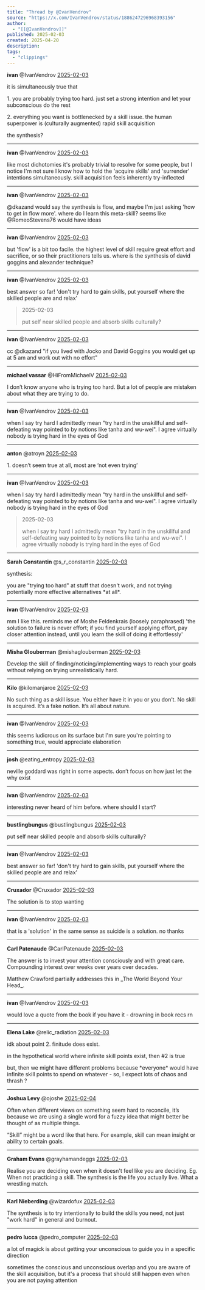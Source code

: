 ```yaml
---
title: "Thread by @IvanVendrov"
source: "https://x.com/IvanVendrov/status/1886247296968393156"
author:
  - "[[@IvanVendrov]]"
published: 2025-02-03
created: 2025-04-20
description:
tags:
  - "clippings"
---
```

**ivan** @IvanVendrov [2025-02-03](https://x.com/IvanVendrov/status/1886247296968393156)

it is simultaneously true that

1\. you are probably trying too hard. just set a strong intention and let your subconscious do the rest

2\. everything you want is bottlenecked by a skill issue. the human superpower is (culturally augmented) rapid skill acquisition

the synthesis?

---

**ivan** @IvanVendrov [2025-02-03](https://x.com/IvanVendrov/status/1886247836750422257)

like most dichotomies it's probably trivial to resolve for some people, but I notice I'm not sure I know how to hold the 'acquire skills' and 'surrender' intentions simultaneously. skill acquisition feels inherently try-inflected

---

**ivan** @IvanVendrov [2025-02-03](https://x.com/IvanVendrov/status/1886248068728631401)

@dkazand would say the synthesis is flow, and maybe I'm just asking 'how to get in flow more'. where do I learn this meta-skill? seems like @RomeoStevens76 would have ideas

---

**ivan** @IvanVendrov [2025-02-03](https://x.com/IvanVendrov/status/1886248404960874727)

but 'flow' is a bit too facile. the highest level of skill require great effort and sacrifice, or so their practitioners tells us. where is the synthesis of david goggins and alexander technique?

---

**ivan** @IvanVendrov [2025-02-03](https://x.com/IvanVendrov/status/1886447931982553278)

best answer so far! 'don't try hard to gain skills, put yourself where the skilled people are and relax'

> 2025-02-03
> 
> put self near skilled people and absorb skills culturally?

---

**ivan** @IvanVendrov [2025-02-03](https://x.com/IvanVendrov/status/1886448061339082805)

cc @dkazand "if you lived with Jocko and David Goggins you would get up at 5 am and work out with no effort"

---

**michael vassar** @HiFromMichaelV [2025-02-03](https://x.com/HiFromMichaelV/status/1886249187119153510)

I don’t know anyone who is trying too hard. But a lot of people are mistaken about what they are trying to do.

---

**ivan** @IvanVendrov [2025-02-03](https://x.com/IvanVendrov/status/1886249761868587449)

when I say try hard I admittedly mean "try hard in the unskillful and self-defeating way pointed to by notions like tanha and wu-wei". I agree virtually nobody is trying hard in the eyes of God

---

**anton** @atroyn [2025-02-03](https://x.com/atroyn/status/1886256814351655080)

1\. doesn’t seem true at all, most are ‘not even trying’

---

**ivan** @IvanVendrov [2025-02-03](https://x.com/IvanVendrov/status/1886258632964080011)

when I say try hard I admittedly mean "try hard in the unskillful and self-defeating way pointed to by notions like tanha and wu-wei". I agree virtually nobody is trying hard in the eyes of God

> 2025-02-03
> 
> when I say try hard I admittedly mean "try hard in the unskillful and self-defeating way pointed to by notions like tanha and wu-wei". I agree virtually nobody is trying hard in the eyes of God

---

**Sarah Constantin** @s\_r\_constantin [2025-02-03](https://x.com/s_r_constantin/status/1886448479284699633)

synthesis:

you are "trying too hard" at stuff that doesn't work, and not trying potentially more effective alternatives \*at all\*.

---

**ivan** @IvanVendrov [2025-02-03](https://x.com/IvanVendrov/status/1886449524425769100)

mm I like this. reminds me of Moshe Feldenkrais (loosely paraphrased) 'the solution to failure is never effort; if you find yourself applying effort, pay closer attention instead, until you learn the skill of doing it effortlessly'

---

**Misha Glouberman** @mishaglouberman [2025-02-03](https://x.com/mishaglouberman/status/1886449259173585232)

Develop the skill of finding/noticing/implementing ways to reach your goals without relying on trying unrealistically hard.


---

**Kilo** @kilomanjaroe [2025-02-03](https://x.com/kilomanjaroe/status/1886330789878706434)

No such thing as a skill issue. You either have it in you or you don’t. No skill is acquired. It’s a fake notion. It’s all about nature.

---

**ivan** @IvanVendrov [2025-02-03](https://x.com/IvanVendrov/status/1886448323579777446)

this seems ludicrous on its surface but I'm sure you're pointing to something true, would appreciate elaboration

---

**josh** @eating\_entropy [2025-02-03](https://x.com/eating_entropy/status/1886280291339407692)

neville goddard was right in some aspects. don’t focus on how just let the why exist

---

**ivan** @IvanVendrov [2025-02-03](https://x.com/IvanVendrov/status/1886446952457335080)

interesting never heard of him before. where should I start?

---

**bustlingbungus** @bustlingbungus [2025-02-03](https://x.com/bustlingbungus/status/1886438459889287202)

put self near skilled people and absorb skills culturally?

---

**ivan** @IvanVendrov [2025-02-03](https://x.com/IvanVendrov/status/1886447758015406500)

best answer so far! 'don't try hard to gain skills, put yourself where the skilled people are and relax'

---

**Cruxador** @Cruxador [2025-02-03](https://x.com/Cruxador/status/1886366126898348048)

The solution is to stop wanting

---

**ivan** @IvanVendrov [2025-02-03](https://x.com/IvanVendrov/status/1886448481541235027)

that is a 'solution' in the same sense as suicide is a solution. no thanks

---

**Carl Patenaude** @CarlPatenaude [2025-02-03](https://x.com/CarlPatenaude/status/1886426573202420043)

The answer is to invest your attention consciously and with great care. Compounding interest over weeks over years over decades.

Matthew Crawford partially addresses this in \_The World Beyond Your Head\_.

---

**ivan** @IvanVendrov [2025-02-03](https://x.com/IvanVendrov/status/1886448785057796332)

would love a quote from the book if you have it - drowning in book recs rn

---

**Elena Lake** @relic\_radiation [2025-02-03](https://x.com/relic_radiation/status/1886517771691024738)

idk about point 2. finitude does exist.

in the hypothetical world where infinite skill points exist, then #2 is true

but, then we might have different problems because \*everyone\* would have infinite skill points to spend on whatever - so, I expect lots of chaos and thrash ?

---

**Joshua Levy** @ojoshe [2025-02-04](https://x.com/ojoshe/status/1886637398530121859)

Often when different views on something seem hard to reconcile, it’s because we are using a single word for a fuzzy idea that might better be thought of as multiple things.

“Skill” might be a word like that here. For example, skill can mean insight or ability to certain goals.

---

**Graham Evans** @grayhamandeggs [2025-02-03](https://x.com/grayhamandeggs/status/1886282242961608714)

Realise you are deciding even when it doesn't feel like you are deciding. Eg. When not practicing a skill. The synthesis is the life you actually live. What a wrestling match.

---

**Karl Nieberding** @wizardofux [2025-02-03](https://x.com/wizardofux/status/1886419216921727480)

The synthesis is to try intentionally to build the skills you need, not just "work hard" in general and burnout.

---

**pedro lucca** @pedro\_computer [2025-02-03](https://x.com/pedro_computer/status/1886398278255726597)

a lot of magick is about getting your unconscious to guide you in a specific direction

sometimes the conscious and unconscious overlap and you are aware of the skill acquisition, but it's a process that should still happen even when you are not paying attention